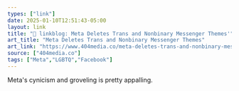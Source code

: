 ```yaml
---
types: ["link"]
date: 2025-01-10T12:51:43-05:00
layout: link
title: "🔗 linkblog: Meta Deletes Trans and Nonbinary Messenger Themes'"
art_title: "Meta Deletes Trans and Nonbinary Messenger Themes"
art_link: "https://www.404media.co/meta-deletes-trans-and-nonbinary-messenger-themes/"
source: ["404media.co"]
tags: ["Meta","LGBTQ","Facebook"]
---
```

Meta's cynicism and groveling is pretty appalling.
